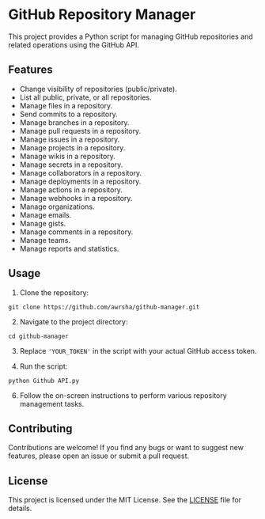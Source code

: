 # GitHub Repository Manager

This project provides a Python script for managing GitHub repositories and related operations using the GitHub API.

## Features

- Change visibility of repositories (public/private).
- List all public, private, or all repositories.
- Manage files in a repository.
- Send commits to a repository.
- Manage branches in a repository.
- Manage pull requests in a repository.
- Manage issues in a repository.
- Manage projects in a repository.
- Manage wikis in a repository.
- Manage secrets in a repository.
- Manage collaborators in a repository.
- Manage deployments in a repository.
- Manage actions in a repository.
- Manage webhooks in a repository.
- Manage organizations.
- Manage emails.
- Manage gists.
- Manage comments in a repository.
- Manage teams.
- Manage reports and statistics.

## Usage

1. Clone the repository:

```
git clone https://github.com/awrsha/github-manager.git
```

2. Navigate to the project directory:

```
cd github-manager
```

3. Replace `'YOUR_TOKEN'` in the script with your actual GitHub access token.

5. Run the script:

```
python Github API.py
```

6. Follow the on-screen instructions to perform various repository management tasks.

## Contributing

Contributions are welcome! If you find any bugs or want to suggest new features, please open an issue or submit a pull request.

## License

This project is licensed under the MIT License. See the [LICENSE](LICENSE) file for details.
